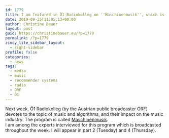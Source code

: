 ```yaml
---
id: 1779
title: I am featured in Ö1 Radiokolleg on ''Maschinenmusik'', which is broadcasted next week
date: 2019-09-25T11:05:13+00:00
author: Christine Bauer
layout: post
guid: https://christinebauer.eu/?p=1779
permalink: /?p=1779
zincy_lite_sidebar_layout:
  - right-sidebar
profile: false
categories:
  - news
tags:
  - media
  - music
  - recommender systems
  - radio
  - ORF
  - Ö1
---
```

Next week, Ö1 Radiokolleg (by the Austrian public broadcaster ORF) devotes to the topic of music and algorithms, and their impact on the music industry. The program is called <a href="https://oe1.orf.at/programm/20190930/573343" rel="noopener noreferrer" target="_blank">Maschinenmusik</a>.  
I am among the experts interviewed for this program which is broadcasted throughout the week. I will appear in part 2 (Tuesday) and 4 (Thursday).